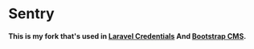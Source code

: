 # Sentry

#### This is my fork that's used in [Laravel Credentials](https://github.com/GrahamCampbell/Laravel-Credentials) And [Bootstrap CMS](https://github.com/GrahamCampbell/Bootstrap-CMS).
